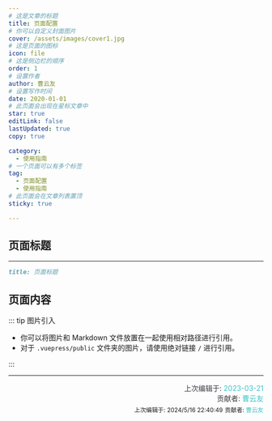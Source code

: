 ```yaml
---
# 这是文章的标题
title: 页面配置
# 你可以自定义封面图片
cover: /assets/images/cover1.jpg
# 这是页面的图标
icon: file
# 这是侧边栏的顺序
order: 1
# 设置作者
author: 曹云友
# 设置写作时间
date: 2020-01-01
# 此页面会出现在星标文章中
star: true
editLink: false
lastUpdated: true
copy: true

category:
  - 使用指南
# 一个页面可以有多个标签
tag:
  - 页面配置
  - 使用指南
# 此页面会在文章列表置顶
sticky: true

---
```

<!-- more -->
## 页面标题

<!-- 
  这是多行注释，
  可以跨多行书写，
  渲染后不可见。
-->

---
```md
title: 页面标题
```
<!-- 
## 页面信息

//  你可以在 Markdown 的 Frontmatter 中设置页面信息。
// - 作者设置为 Ms.Hope。
// - 写作日期为 2020 年 1 月 1 日
// - 分类为 “使用指南”
// - 标签为 “页面配置” 和 “使用指南”

// 你可以自由在这里书写你的 Markdown。
-->
## 页面内容
::: tip 图片引入
 - 你可以将图片和 Markdown 文件放置在一起使用相对路径进行引用。
 - 对于 `.vuepress/public` 文件夹的图片，请使用绝对链接 `/` 进行引用。

:::

---

<div style="text-align: right;">
  <font color="#3C3C43">上次编辑于: </font><font color="#3C3C43C7">2023-03-21</font><br>
  <font color="#3C3C43">贡献者: </font><font color="#3C3C43C7">曹云友</font>
</div>
<div style="float: right; text-align: right;">
  <sub>上次编辑于: 2024/5/16 22:40:49</sub>
  <sub>贡献者: <font color="#3C3C43C7">曹云友</font></sub>
</div>
